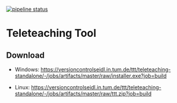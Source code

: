 [![pipeline status](https://versioncontrolseidl.in.tum.de/ttt/teleteaching-standalone/badges/master/pipeline.svg)](https://versioncontrolseidl.in.tum.de/ttt/teleteaching-standalone/commits/master)

# Teleteaching Tool

## Download

* Windows: https://versioncontrolseidl.in.tum.de/ttt/teleteaching-standalone/-/jobs/artifacts/master/raw/installer.exe?job=build

* Linux: https://versioncontrolseidl.in.tum.de/ttt/teleteaching-standalone/-/jobs/artifacts/master/raw/ttt.zip?job=build